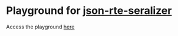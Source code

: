 #  Playground for [json-rte-seralizer](https://www.npmjs.com/package/@contentstack/json-rte-serializer)
Access the playground [here](https://jrsp.vercel.app/)
